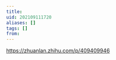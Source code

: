 ```yaml
---
title: 
uid: 202109111720
aliases: []
tags: []
from: 
---
```

https://zhuanlan.zhihu.com/p/409409946